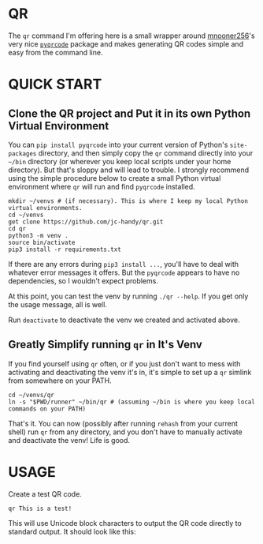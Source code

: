 # QR
The `qr` command I'm offering here is a small wrapper around [mnooner256](https://pypi.org/user/mnooner256/)'s very nice [`pyqrcode`](https://pypi.org/project/PyQRCode/) package and makes generating QR codes simple and easy from the command line.

# QUICK START
## Clone the QR project and Put it in its own Python Virtual Environment
You can `pip install pyqrcode` into your current version of Python's `site-packages` directory, and then simply copy the `qr` command directly into your `~/bin` directory (or wherever you keep local scripts under your home directory). But that's sloppy and will lead to trouble. I strongly recommend using the simple procedure below to create a small Python virtual environment where `qr` will run and find `pyqrcode` installed.

```shell
mkdir ~/venvs # (if necessary). This is where I keep my local Python virtual environments.
cd ~/venvs
get clone https://github.com/jc-handy/qr.git
cd qr
python3 -m venv .
source bin/activate
pip3 install -r requirements.txt
```

If there are any errors during `pip3 install ...`, you'll have to deal with whatever error messages it offers. But the `pyqrcode` appears to have no dependencies, so I wouldn't expect problems.

At this point, you can test the venv by running `./qr --help`. If you get only the usage message, all is well.

Run `deactivate` to deactivate the venv we created and activated above.

## Greatly Simplify running `qr` in It's Venv
If you find yourself using `qr` often, or if you just don't want to mess with activating and deactivating the venv it's in, it's simple to set up a `qr` simlink from somewhere on your PATH.

```shell
cd ~/venvs/qr
ln -s "$PWD/runner" ~/bin/qr # (assuming ~/bin is where you keep local commands on your PATH)
```

That's it. You can now (possibly after running `rehash` from your current shell) run `qr` from any directory, and you don't have to manually activate and deactivate the venv! Life is good.

# USAGE

Create a test QR code.
```shell
qr This is a test!
```

This will use Unicode block characters to output the QR code directly to standard output. It should look like this:


```
